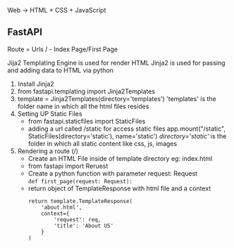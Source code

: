 Web -> HTML + CSS + JavaScript

FastAPI
---
Route = Urls
/ - Index Page/First Page

Jija2 Templating Engine is used for render HTML
Jinja2 is used for passing and adding data to HTML via python

1. Install Jinja2
2. from fastapi.templating import Jinja2Templates
3. template = Jinja2Templates(directory='templates')
    'templates' is the folder name in which all the html files resides
4. Setting UP Static Files
    - from fastapi.staticfiles import StaticFiles
    - adding a url called /static for access static files
        app.mount("/static", StaticFiles(directory='static'), name='static')
        *directory='static'* is the folder in which all static content like css, js, images 
5. Rendering a route (/)
    - Create an HTML File inside of template directory eg: index.html
    - from fastapi import Reruest
    - Create a python function with parameter request: Request <br>
        ` def first_page(request: Request): `
    - return object of TemplateResponse with html file and a context
        ``` 
        return template.TemplateResponse(
            'about.html',
            context={
                'request': req,
                'title': 'About US'
            }
        ) 
        ```

    